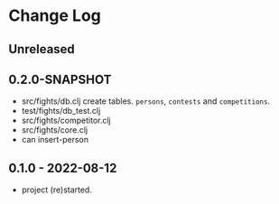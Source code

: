 # Change Log

## Unreleased

## 0.2.0-SNAPSHOT
- src/fights/db.clj create tables. `persons`, `contests` and `competitions`.
- test/fights/db_test.clj
- src/fights/competitor.clj
- src/fights/core.clj
- can insert-person


## 0.1.0 - 2022-08-12
- project (re)started.

